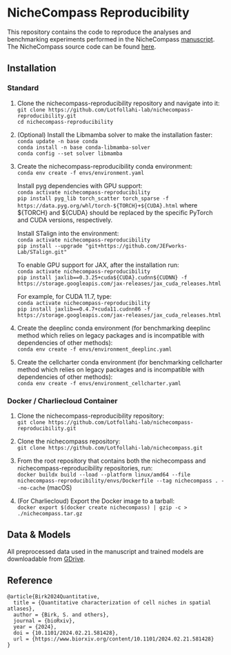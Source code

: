 # NicheCompass Reproducibility

This repository contains the code to reproduce the analyses and benchmarking experiments performed in the NicheCompass [manuscript](https://www.biorxiv.org/content/10.1101/2024.02.21.581428v3).
The NicheCompass source code can be found [here](https://github.com/Lotfollahi-lab/nichecompass).

## Installation

### Standard
1) Clone the nichecompass-reproducibility repository and navigate into it: <br>
```git clone https://github.com/Lotfollahi-lab/nichecompass-reproducibility.git``` <br>
```cd nichecompass-reproducibility```

2) (Optional) Install the Libmamba solver to make the installation faster: <br>
```conda update -n base conda``` <br>
```conda install -n base conda-libmamba-solver``` <br>
```conda config --set solver libmamba```

3) Create the nichecompass-reproducibility conda environment: <br>
```conda env create -f envs/environment.yaml```

   Install pyg dependencies with GPU support: <br>
```conda activate nichecompass-reproducibility``` <br>
```pip install pyg_lib torch_scatter torch_sparse -f https://data.pyg.org/whl/torch-${TORCH}+${CUDA}.html```
where ${TORCH} and ${CUDA} should be replaced by the specific PyTorch and CUDA versions, respectively.

   Install STalign into the environment: <br>
```conda activate nichecompass-reproducibility``` <br>
```pip install --upgrade "git+https://github.com/JEFworks-Lab/STalign.git"```

   To enable GPU support for JAX, after the installation run: <br>
```conda activate nichecompass-reproducibility``` <br>
```pip install jaxlib==0.3.25+cuda${CUDA}.cudnn${CUDNN} -f https://storage.googleapis.com/jax-releases/jax_cuda_releases.html```

   For example, for CUDA 11.7, type: <br>
```conda activate nichecompass-reproducibility``` <br>
```pip install jaxlib==0.4.7+cuda11.cudnn86 -f https://storage.googleapis.com/jax-releases/jax_cuda_releases.html```

5) Create the deeplinc conda environment (for benchmarking deeplinc method which relies on legacy packages and is
incompatible with dependencies of other methods): <br>
```conda env create -f envs/environment_deeplinc.yaml```

6) Create the cellcharter conda environment (for benchmarking cellcharter method which relies on legacy packages and is
incompatible with dependencies of other methods): <br>
```conda env create -f envs/environment_cellcharter.yaml```
 
### Docker / Charliecloud Container
1) Clone the nichecompass-reproducibility repository: <br>
```git clone https://github.com/Lotfollahi-lab/nichecompass-reproducibility.git``` <br>

2) Clone the nichecompass repository: <br>
```git clone https://github.com/Lotfollahi-lab/nichecompass.git```

3) From the root repository that contains both the nichecompass and nichecompass-reproducibility repositories, run: <br>
```docker buildx build --load --platform linux/amd64 --file nichecompass-reproducibility/envs/Dockerfile --tag nichecompass . --no-cache``` (macOS)

4) (For Charliecloud) Export the Docker image to a tarball: <br>
```docker export $(docker create nichecompass) | gzip -c > ./nichecompass.tar.gz```

## Data & Models
All preprocessed data used in the manuscript and trained models are downloadable from [GDrive](https://drive.google.com/drive/folders/1sqoqCq1y5NMIbC1K7uq6v4PBWDPQQJgY).

## Reference
```
@article{Birk2024Quantitative,
  title = {Quantitative characterization of cell niches in spatial atlases},
  author = {Birk, S. and others},
  journal = {bioRxiv},
  year = {2024},
  doi = {10.1101/2024.02.21.581428},
  url = {https://www.biorxiv.org/content/10.1101/2024.02.21.581428}
}
```


